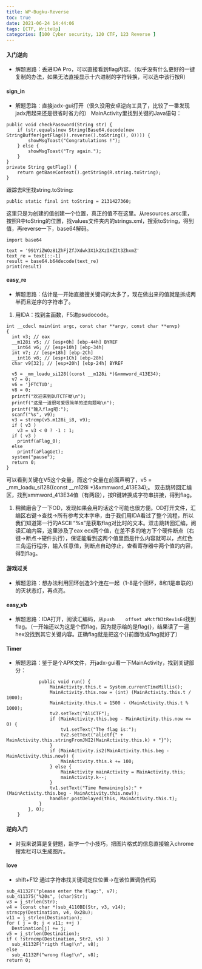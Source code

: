 ```yaml
---
title: WP-Bugku-Reverse
toc: true
date: 2021-06-24 14:44:06
tags: [CTF, WriteUp]
categories: [100 Cyber security, 120 CTF, 123 Reverse ]
---
```


#### 入门逆向
* 解题思路：丢进IDA Pro，可以直接看到flag内容。（似乎没有什么更好的一键复制的办法，如果无法直接显示十六进制的字符转换，可以选中该行按R）

#### sign_in
* 解题思路：直接jadx-gui打开（很久没用安卓逆向工具了，比较了一番发现jadx用起来还是很省时省力的）
MainActivity里找到关键的Java语句：
```
public void checkPassword(String str) {
    if (str.equals(new String(Base64.decode(new StringBuffer(getFlag()).reverse().toString(), 0)))) {
        showMsgToast("Congratulations !");
    } else {
        showMsgToast("Try again.");
    }
}
private String getFlag() {
    return getBaseContext().getString(R.string.toString);
}
```
跟踪去R里找string.toString:
```
public static final int toString = 2131427360;
```
这里只是为创建的值创建一个位置，真正的值不在这里。从resources.arsc里，按照R中toString的位置，找values文件夹内的strings.xml，搜索toString，得到值，再reverse一下，base64解码。
```
import base64

text = '991YiZWOz81ZhFjZfJXdwk3X1k2XzIXZIt3ZhxmZ'
text_re = text[::-1]
result = base64.b64decode(text_re)
print(result)
```

#### easy_re
* 解题思路：估计是一开始直接搜关键词的太多了，现在做出来的值就是拆成两半而且逆序的字符串了。
1. 用IDA：找到主函数，F5进psudocode。
```
int __cdecl main(int argc, const char **argv, const char **envp)
{
  int v3; // eax
  __m128i v5; // [esp+0h] [ebp-44h] BYREF
  __int64 v6; // [esp+10h] [ebp-34h]
  int v7; // [esp+18h] [ebp-2Ch]
  __int16 v8; // [esp+1Ch] [ebp-28h]
  char v9[32]; // [esp+20h] [ebp-24h] BYREF

  v5 = _mm_loadu_si128((const __m128i *)&xmmword_413E34);
  v7 = 0;
  v6 = '}FTCTUD';
  v8 = 0;
  printf("欢迎来到DUTCTF呦\n");
  printf("这是一道很可爱很简单的逆向题呦\n");
  printf("输入flag吧:");
  scanf("%s", v9);
  v3 = strcmp(v5.m128i_i8, v9);
  if ( v3 )
    v3 = v3 < 0 ? -1 : 1;
  if ( v3 )
    printf(aFlag_0);
  else
    printf(aFlagGet);
  system("pause");
  return 0;
}
```
可以看到关键在V5这个变量，而这个变量在前面声明了，v5 = _mm_loadu_si128((const __m128i *)&xmmword_413E34);。
双击跳转回汇编区，找到xmmword_413E34值（有两段），按R键转换成字符串拼接，得到flag。
1. 稍微磨合了一下OD，发现如果会用的话这个可能也很方便。OD打开文件，汇编区右键->查找->所有参考文本字串，由于我们用IDA看过了整个流程，所以我们知道第一行的ASCII “%s”是获取flag对比时的文本。双击跳转回汇编，阅读汇编内容，这里涉及了eax ecx两个值，在差不多的地方下个硬件断点（右键->断点->硬件执行），保证能看到这两个值里面是什么内容就可以，点红色三角运行程序，输入任意值，到断点自动停止，查看寄存器中两个值的内容，得到flag。

#### 游戏过关
* 解题思路：想办法利用回环创造3个连在一起（1-8是个回环，8和1是串联的）的灭状态灯，再点亮。

#### easy_vb
* 解题思路：IDA打开，阅读汇编码，从` push    offset aMctfN3tRev1sE4 `找到flag。（一开始还以为这是个假flag，因为提示给的是flag{}，结果读了一遍hex没找到其它关键内容。正确flag就是把这个{}前面改成flag就好了）

#### Timer
* 解题思路：鉴于是个APK文件，开jadx-gui看一下MainActivity，找到关键部分：
```
            public void run() {
                MainActivity.this.t = System.currentTimeMillis();
                MainActivity.this.now = (int) (MainActivity.this.t / 1000);
                MainActivity.this.t = 1500 - (MainActivity.this.t % 1000);
                tv2.setText("AliCTF");
                if (MainActivity.this.beg - MainActivity.this.now <= 0) {
                    tv1.setText("The flag is:");
                    tv2.setText("alictf{" + MainActivity.this.stringFromJNI2(MainActivity.this.k) + "}");
                }
                if (MainActivity.is2(MainActivity.this.beg - MainActivity.this.now)) {
                    MainActivity.this.k += 100;
                } else {
                    MainActivity mainActivity = MainActivity.this;
                    mainActivity.k--;
                }
                tv1.setText("Time Remaining(s):" + (MainActivity.this.beg - MainActivity.this.now));
                handler.postDelayed(this, MainActivity.this.t);
            }
        }, 0);
    }
```

#### 逆向入门
* 对我来说算是复健题，新学一个小技巧，把图片格式的信息直接输入chrome搜索栏可以生成图片。

#### love
* shift+F12 通过字符串找关键词定位位置->在该位置调伪代码
```
sub_41132F("please enter the flag:", v7);
sub_411375("%20s", (char)Str);
v3 = j_strlen(Str);
v4 = (const char *)sub_4110BE(Str, v3, v14);
strncpy(Destination, v4, 0x28u);
v11 = j_strlen(Destination);
for ( j = 0; j < v11; ++j )
  Destination[j] += j;
v5 = j_strlen(Destination);
if ( !strncmp(Destination, Str2, v5) )
  sub_41132F("rigth flag!\n", v8);
else
  sub_41132F("wrong flag!\n", v8);
return 0;
```
